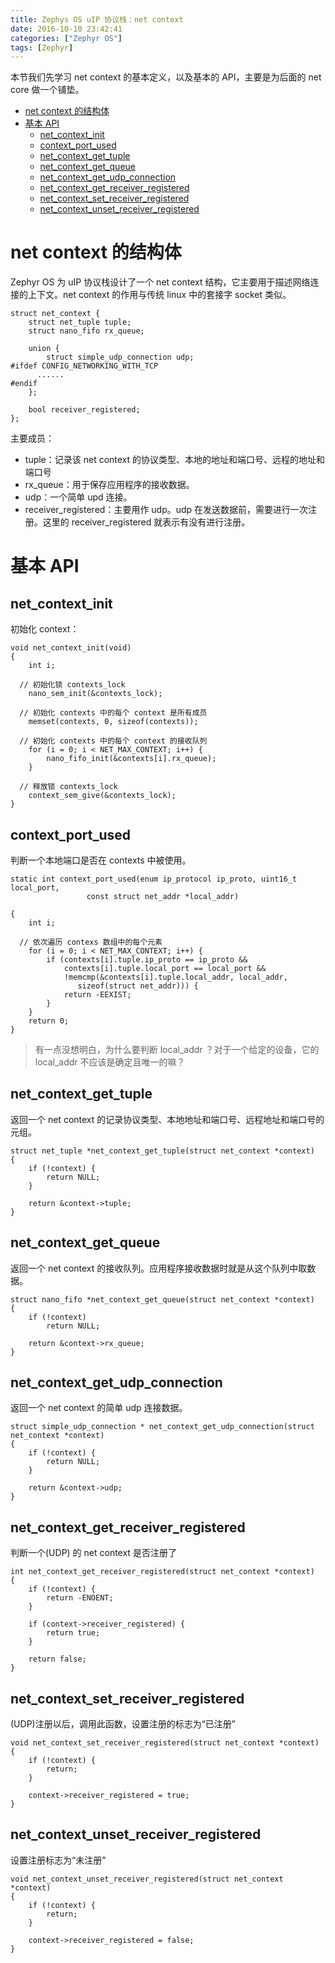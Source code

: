 ```yaml
---
title: Zephys OS uIP 协议栈：net context
date: 2016-10-10 23:42:41
categories: ["Zephyr OS"]
tags: [Zephyr]
---
```


本节我们先学习 net context 的基本定义，以及基本的 API，主要是为后面的 net core 做一个铺垫。

- [net context 的结构体](#net-context-的结构体)
- [基本 API](#基本-api)
    - [net_context_init](#net_context_init)
    - [context_port_used](#context_port_used)
    - [net_context_get_tuple](#net_context_get_tuple)
    - [net_context_get_queue](#net_context_get_queue)
    - [net_context_get_udp_connection](#net_context_get_udp_connection)
    - [net_context_get_receiver_registered](#net_context_get_receiver_registered)
    - [net_context_set_receiver_registered](#net_context_set_receiver_registered)
    - [net_context_unset_receiver_registered](#net_context_unset_receiver_registered)

<!--more-->

# net context 的结构体
Zephyr OS 为 uIP 协议栈设计了一个 net context 结构，它主要用于描述网络连接的上下文。net context 的作用与传统 linux 中的套接字 socket 类似。
```
struct net_context {
	struct net_tuple tuple;
	struct nano_fifo rx_queue;

	union {
		struct simple_udp_connection udp;
#ifdef CONFIG_NETWORKING_WITH_TCP
      ......
#endif
	};

	bool receiver_registered;
};
```
主要成员：
- tuple：记录该 net context 的协议类型、本地的地址和端口号、远程的地址和端口号
- rx_queue：用于保存应用程序的接收数据。
- udp：一个简单 upd 连接。
- receiver_registered：主要用作 udp。udp 在发送数据前，需要进行一次注册。这里的 receiver_registered 就表示有没有进行注册。

# 基本 API
## net_context_init
初始化 context：
```
void net_context_init(void)
{
	int i;

  // 初始化锁 contexts_lock
	nano_sem_init(&contexts_lock);

  // 初始化 contexts 中的每个 context 是所有成员
	memset(contexts, 0, sizeof(contexts));

  // 初始化 contexts 中的每个 context 的接收队列
	for (i = 0; i < NET_MAX_CONTEXT; i++) {
		nano_fifo_init(&contexts[i].rx_queue);
	}

  // 释放锁 contexts_lock
	context_sem_give(&contexts_lock);
}
```
## context_port_used
判断一个本地端口是否在 contexts 中被使用。
```
static int context_port_used(enum ip_protocol ip_proto, uint16_t local_port,
			     const struct net_addr *local_addr)

{
	int i;

  // 依次遍历 contexs 数组中的每个元素
	for (i = 0; i < NET_MAX_CONTEXT; i++) {
		if (contexts[i].tuple.ip_proto == ip_proto &&
		    contexts[i].tuple.local_port == local_port &&
		    !memcmp(&contexts[i].tuple.local_addr, local_addr,
			   sizeof(struct net_addr))) {
			return -EEXIST;
		}
	}
	return 0;
}
```
> 有一点没想明白，为什么要判断 local_addr ？对于一个给定的设备，它的 local_addr 不应该是确定且唯一的嘛？

## net_context_get_tuple
返回一个 net context 的记录协议类型、本地地址和端口号、远程地址和端口号的元组。
```
struct net_tuple *net_context_get_tuple(struct net_context *context)
{
	if (!context) {
		return NULL;
	}

	return &context->tuple;
}
```
## net_context_get_queue
返回一个 net context 的接收队列。应用程序接收数据时就是从这个队列中取数据。
```
struct nano_fifo *net_context_get_queue(struct net_context *context)
{
	if (!context)
		return NULL;

	return &context->rx_queue;
}
```
## net_context_get_udp_connection
返回一个 net context 的简单 udp 连接数据。
```
struct simple_udp_connection * net_context_get_udp_connection(struct net_context *context)
{
	if (!context) {
		return NULL;
	}

	return &context->udp;
}
```
## net_context_get_receiver_registered
判断一个(UDP) 的 net context 是否注册了
```
int net_context_get_receiver_registered(struct net_context *context)
{
	if (!context) {
		return -ENOENT;
	}

	if (context->receiver_registered) {
		return true;
	}

	return false;
}

```
## net_context_set_receiver_registered
(UDP)注册以后，调用此函数，设置注册的标志为“已注册”
```
void net_context_set_receiver_registered(struct net_context *context)
{
	if (!context) {
		return;
	}

	context->receiver_registered = true;
}
```
## net_context_unset_receiver_registered
设置注册标志为“未注册”
```
void net_context_unset_receiver_registered(struct net_context *context)
{
	if (!context) {
		return;
	}

	context->receiver_registered = false;
}
```
